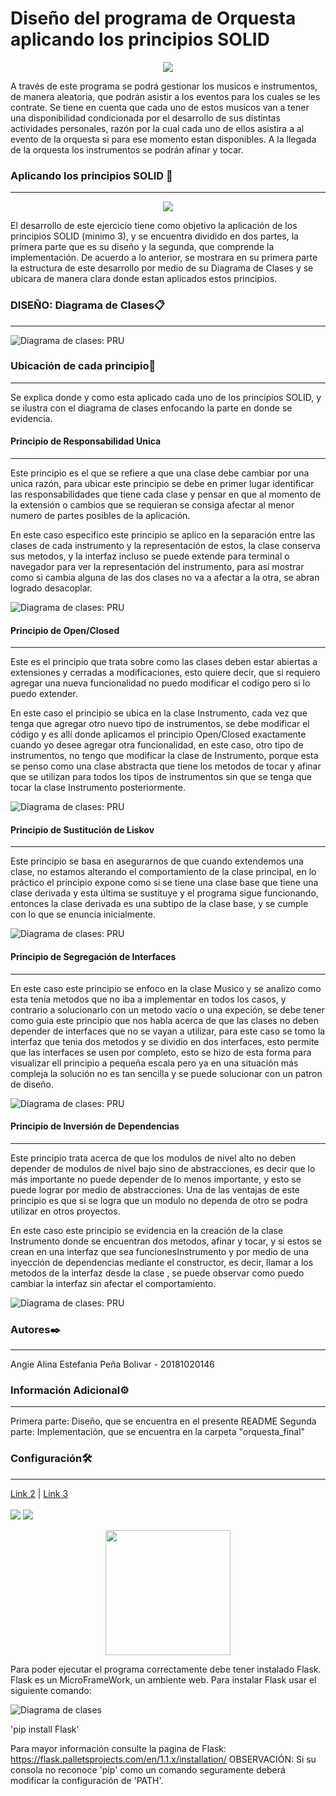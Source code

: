 # Diseño del programa de Orquesta aplicando los principios SOLID

<p align="center"> <img src="https://github.com/aebolivar/principios-SOLID/blob/master/imagenes%20README/Encabezado.png"> </p> 

A través de este programa se podrá gestionar los musicos e instrumentos, de manera aleatoria, que podrán asistir a los eventos para los cuales se les contrate. Se tiene en cuenta que cada uno de estos musicos van a tener una disponibilidad condicionada por el desarrollo de sus distintas actividades personales, razón por la cual cada uno de ellos asistira a al evento de la orquesta si para ese momento estan disponibles. A la llegada de la orquesta los instrumentos se podrán afinar y tocar.

### Aplicando los principios SOLID 🔧
---

<p align="center"> <img src="https://github.com/aebolivar/principios-SOLID/blob/master/imagenes%20README/SOLID.png"> </p> 

El desarrollo de este ejercicio tiene como objetivo la aplicación de los principios SOLID (minimo 3), y se encuentra dividido en dos partes, la primera parte que es su diseño y la segunda, que comprende la implementación. De acuerdo a lo anterior, se mostrara en su primera parte la estructura de este desarrollo por medio de su Diagrama de Clases y se ubicara de manera clara donde estan aplicados estos principios. 

### DISEÑO: Diagrama de Clases📋
--- 	
![Diagrama de clases: PRU](https://github.com/aebolivar/principios-SOLID/blob/master/Diagrama%20de%20Clases/Diagrama%20de%20Clases.jpg)

### Ubicación de cada principio📌
---
Se explica donde y como esta aplicado cada uno de los principios SOLID, y se ilustra con el diagrama de clases enfocando la parte en donde se evidencia.

#### Principio de Responsabilidad Unica
---
Este principio es el que se refiere a que una clase debe cambiar por una unica razón, para ubicar este principio se debe en primer lugar identificar las responsabilidades que tiene cada clase y pensar en que al momento de la extensión o cambios que se requieran se consiga afectar al menor numero de partes posibles de la aplicación.

En este caso especifico este principio se aplico en la separación entre las clases de cada instrumento y la representación de estos, la clase conserva sus metodos, y la interfaz incluso se puede extende para terminal o navegador para ver la representación del instrumento, para así mostrar como si cambia alguna de las dos clases no va a afectar a la otra, se abran logrado desacoplar.

![Diagrama de clases: PRU](https://github.com/aebolivar/principios-SOLID/blob/master/Diagrama%20de%20Clases/PrincipioResponsabilidadUnica.png)

#### Principio de Open/Closed
---
Este es el principio que trata sobre como las clases deben estar abiertas a extensiones y cerradas a modificaciones, esto quiere decir, que si requiero agregar una nueva funcionalidad no puedo modificar el codigo pero si lo puedo extender.

En este caso el principio se ubica en la clase Instrumento, cada vez que tenga que agregar otro nuevo tipo de instrumentos, se debe modificar el código y es allí donde aplicamos el principio Open/Closed exactamente cuando yo desee agregar otra funcionalidad, en este caso, otro tipo de instrumentos, no tengo que modificar la clase de Instrumento, porque esta se penso como una clase abstracta que tiene los metodos de tocar y afinar que se utilizan para todos los tipos de instrumentos sin que se tenga que tocar la clase Instrumento posteriormente.

![Diagrama de clases: PRU](https://github.com/aebolivar/principios-SOLID/blob/master/Diagrama%20de%20Clases/PrincipioOpenClosed.png)

#### Principio de Sustitución de Liskov
---
Este principio se basa en asegurarnos de que cuando extendemos una clase, no estamos alterando el comportamiento de la clase principal, en lo práctico el principio expone como si se tiene una clase base que tiene una clase derivada y esta última se sustituye y el programa sigue funcionando, entonces la clase derivada es una subtipo de la clase base, y se cumple con lo que se enuncia inicialmente.

![Diagrama de clases: PRU](https://github.com/aebolivar/principios-SOLID/blob/master/Diagrama%20de%20Clases/PrincipioSustitucionLiskov.png)

#### Principio de Segregación de Interfaces
---
En este caso este principio se enfoco en la clase Musico y se analizo como esta tenía metodos que no iba a implementar en todos los casos, y contrario a solucionarlo con un metodo vacío o una expeción, se debe tener como guia este principio que nos habla acerca de que las clases no deben depender de interfaces que no se vayan a utilizar, para este caso se tomo la interfaz que tenia dos metodos y se dividio en dos interfaces, esto permite que las interfaces se usen por completo, esto se hizo de esta forma para visualizar ell principio a pequeña escala pero ya en una situación más compleja la solución no es tan sencilla y se puede solucionar con un patron de diseño.

![Diagrama de clases: PRU](https://github.com/aebolivar/principios-SOLID/blob/master/Diagrama%20de%20Clases/PrincipioSegregaci%C3%B3nInterfaces.png)

#### Principio de Inversión de Dependencias
---
Este principio trata acerca de que los modulos de nivel alto no deben depender de modulos de nivel bajo sino de abstracciones, es decir que lo más importante no puede depender de lo menos importante, y esto se puede lograr por medio de abstracciones. Una de las ventajas de este principio es que si se logra que un modulo no dependa de otro se podra utilizar en otros proyectos.

En este caso este principio se evidencia en la creación de la clase Instrumento donde se encuentran dos metodos, afinar y tocar, y si estos se crean en una interfaz que sea funcionesInstrumento y por medio de una inyección de dependencias mediante el constructor, es decir, llamar a los metodos de la interfaz desde la clase , se puede observar como puedo cambiar la interfaz sin afectar el comportamiento. 

![Diagrama de clases: PRU](https://github.com/aebolivar/principios-SOLID/blob/master/Diagrama%20de%20Clases/PrincipioInversi%C3%B3ndeDependencias.png)

### Autores✒️
---
Angie Alina Estefania Peña Bolivar - 20181020146

### Información Adicional⚙️
---
Primera parte: Diseño, que se encuentra en el presente README
Segunda parte: Implementación, que se encuentra en la carpeta "orquesta_final"

### Configuración🛠️
---

<a href="#">Link 2</a> |
  <a href="#">Link 3</a>
  <br><br>
  <img src="https://github.com/aebolivar/principios-SOLID/blob/master/imagenes%20README/Python.png">
  <img src="https://github.com/aebolivar/principios-SOLID/blob/master/imagenes%20README/Flask.png">
</p>

<p align="center"> <img src="https://github.com/aebolivar/principios-SOLID/blob/master/imagenes%20README/Python.png" width="200" height="200"/> </p> 

Para poder ejecutar el programa correctamente debe tener instalado Flask.
Flask es un MicroFrameWork, un ambiente web.
Para instalar Flask usar el siguiente comando:

![Diagrama de clases](https://github.com/aebolivar/principios-SOLID/blob/master/Diagrama%20de%20Clases/pip.png)

'pip install Flask'

Para mayor información consulte la pagina de Flask: https://flask.palletsprojects.com/en/1.1.x/installation/
OBSERVACIÓN: Si su consola no reconoce 'pip' como un comando seguramente deberá modificar la configuración de 'PATH'.
